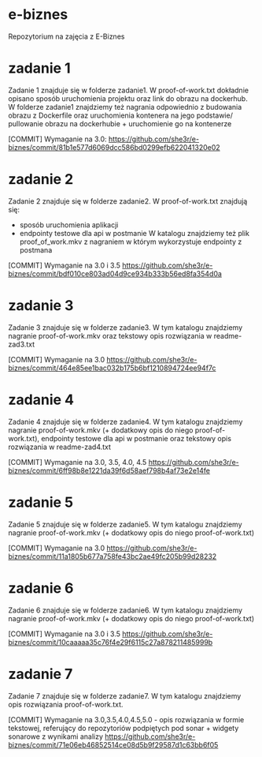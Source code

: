 # e-biznes
Repozytorium na zajęcia z E-Biznes

# zadanie 1
Zadanie 1 znajduje się w folderze zadanie1. W proof-of-work.txt dokładnie opisano sposób uruchomienia projektu oraz link do obrazu na dockerhub. W folderze zadanie1 znajdziemy też nagrania odpowiednio z budowania obrazu z Dockerfile oraz uruchomienia kontenera na jego podstawie/ pullowanie obrazu na dockerhubie + uruchomienie go na kontenerze

[COMMIT] Wymaganie na 3.0: https://github.com/she3r/e-biznes/commit/81b1e577d6069dcc586bd0299efb622041320e02

# zadanie 2
Zadanie 2 znajduje się w folderze zadanie2. W proof-of-work.txt znajdują się:
- sposób uruchomienia aplikacji
- endpointy testowe dla api w postmanie
W katalogu znajdziemy też plik proof_of_work.mkv z nagraniem w którym wykorzystuje endpointy z postmana

[COMMIT] Wymaganie na 3.0 i 3.5 https://github.com/she3r/e-biznes/commit/bdf010ce803ad04d9ce934b333b56ed8fa354d0a

# zadanie 3
Zadanie 3 znajduje się w folderze zadanie3. W tym katalogu znajdziemy nagranie proof-of-work.mkv oraz tekstowy opis rozwiązania w readme-zad3.txt

[COMMIT] Wymaganie na 3.0 https://github.com/she3r/e-biznes/commit/464e85ee1bac032b175b6bf1210894724ee94f7c

# zadanie 4
Zadanie 4 znajduje się w folderze zadanie4. W tym katalogu znajdziemy nagranie proof-of-work.mkv (+ dodatkowy opis do niego proof-of-work.txt), endpointy testowe dla api w postmanie oraz tekstowy opis rozwiązania w readme-zad4.txt

[COMMIT] Wymaganie na 3.0, 3.5, 4.0, 4.5 https://github.com/she3r/e-biznes/commit/6ff98b8e1221da39f6d58aef798b4af73e2e14fe

# zadanie 5
Zadanie 5 znajduje się w folderze zadanie5. W tym katalogu znajdziemy nagranie proof-of-work.mkv (+ dodatkowy opis do niego proof-of-work.txt)

[COMMIT] Wymaganie na 3.0 https://github.com/she3r/e-biznes/commit/11a1805b677a758fe43bc2ae49fc205b99d28232

# zadanie 6
Zadanie 6 znajduje się w folderze zadanie6. W tym katalogu znajdziemy nagranie proof-of-work.mkv (+ dodatkowy opis do niego proof-of-work.txt)

[COMMIT] Wymaganie na 3.0 i 3.5 https://github.com/she3r/e-biznes/commit/10caaaaa35c76f4e29f6115c27a878211485999b

# zadanie 7
Zadanie 7 znajduje się w folderze zadanie7. W tym katalogu znajdziemy opis rozwiązania proof-of-work.txt. 

[COMMIT] Wymaganie na 3.0,3.5,4.0,4.5,5.0 - opis rozwiązania w formie tekstowej, referujący do repozytoriów podpiętych pod sonar + widgety sonarowe z wynikami analizy https://github.com/she3r/e-biznes/commit/71e06eb46852514ce08d5b9f29587d1c63bb6f05
